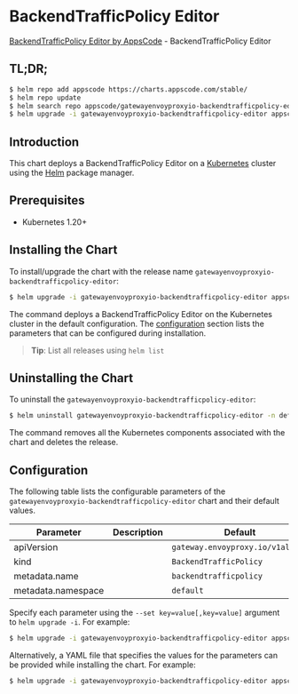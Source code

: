 # BackendTrafficPolicy Editor

[BackendTrafficPolicy Editor by AppsCode](https://appscode.com) - BackendTrafficPolicy Editor

## TL;DR;

```bash
$ helm repo add appscode https://charts.appscode.com/stable/
$ helm repo update
$ helm search repo appscode/gatewayenvoyproxyio-backendtrafficpolicy-editor --version=v0.17.0
$ helm upgrade -i gatewayenvoyproxyio-backendtrafficpolicy-editor appscode/gatewayenvoyproxyio-backendtrafficpolicy-editor -n default --create-namespace --version=v0.17.0
```

## Introduction

This chart deploys a BackendTrafficPolicy Editor on a [Kubernetes](http://kubernetes.io) cluster using the [Helm](https://helm.sh) package manager.

## Prerequisites

- Kubernetes 1.20+

## Installing the Chart

To install/upgrade the chart with the release name `gatewayenvoyproxyio-backendtrafficpolicy-editor`:

```bash
$ helm upgrade -i gatewayenvoyproxyio-backendtrafficpolicy-editor appscode/gatewayenvoyproxyio-backendtrafficpolicy-editor -n default --create-namespace --version=v0.17.0
```

The command deploys a BackendTrafficPolicy Editor on the Kubernetes cluster in the default configuration. The [configuration](#configuration) section lists the parameters that can be configured during installation.

> **Tip**: List all releases using `helm list`

## Uninstalling the Chart

To uninstall the `gatewayenvoyproxyio-backendtrafficpolicy-editor`:

```bash
$ helm uninstall gatewayenvoyproxyio-backendtrafficpolicy-editor -n default
```

The command removes all the Kubernetes components associated with the chart and deletes the release.

## Configuration

The following table lists the configurable parameters of the `gatewayenvoyproxyio-backendtrafficpolicy-editor` chart and their default values.

|     Parameter      | Description |                   Default                   |
|--------------------|-------------|---------------------------------------------|
| apiVersion         |             | <code>gateway.envoyproxy.io/v1alpha1</code> |
| kind               |             | <code>BackendTrafficPolicy</code>           |
| metadata.name      |             | <code>backendtrafficpolicy</code>           |
| metadata.namespace |             | <code>default</code>                        |


Specify each parameter using the `--set key=value[,key=value]` argument to `helm upgrade -i`. For example:

```bash
$ helm upgrade -i gatewayenvoyproxyio-backendtrafficpolicy-editor appscode/gatewayenvoyproxyio-backendtrafficpolicy-editor -n default --create-namespace --version=v0.17.0 --set apiVersion=gateway.envoyproxy.io/v1alpha1
```

Alternatively, a YAML file that specifies the values for the parameters can be provided while
installing the chart. For example:

```bash
$ helm upgrade -i gatewayenvoyproxyio-backendtrafficpolicy-editor appscode/gatewayenvoyproxyio-backendtrafficpolicy-editor -n default --create-namespace --version=v0.17.0 --values values.yaml
```
